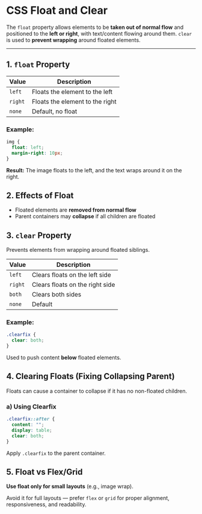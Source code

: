 # CSS Float and Clear

The `float` property allows elements to be **taken out of normal flow** and positioned to the **left or right**, with text/content flowing around them. `clear` is used to **prevent wrapping** around floated elements.

---

## 1. `float` Property

| Value   | Description                     |
| ------- | ------------------------------- |
| `left`  | Floats the element to the left  |
| `right` | Floats the element to the right |
| `none`  | Default, no float               |

### Example:

```css
img {
  float: left;
  margin-right: 10px;
}
```

**Result:** The image floats to the left, and the text wraps around it on the right.

## 2. Effects of Float

* Floated elements are **removed from normal flow**
* Parent containers may **collapse** if all children are floated

## 3. `clear` Property

Prevents elements from wrapping around floated siblings.

| Value   | Description                     |
| ------- | ------------------------------- |
| `left`  | Clears floats on the left side  |
| `right` | Clears floats on the right side |
| `both`  | Clears both sides               |
| `none`  | Default                         |

### Example:

```css
.clearfix {
  clear: both;
}
```

Used to push content **below** floated elements.

## 4. Clearing Floats (Fixing Collapsing Parent)

Floats can cause a container to collapse if it has no non-floated children.

### a) Using Clearfix

```css
.clearfix::after {
  content: "";
  display: table;
  clear: both;
}
```

Apply `.clearfix` to the parent container.

## 5. Float vs Flex/Grid

**Use float only for small layouts** (e.g., image wrap).

Avoid it for full layouts — prefer `flex` or `grid` for proper alignment, responsiveness, and readability.
